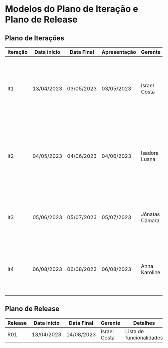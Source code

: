 # Modelos do Plano de Iteração e Plano de Release

## Plano de Iterações

| Iteração | Data início | Data Final | Apresentação | Gerente        | Detalhes                                                                                          |
| -------- | ----------- | ---------- | ------------ | -------------- | ------------------------------------------------------------------------------------------------- |
| It1      | 13/04/2023  | 03/05/2023 | 03/05/2023   | Israel Costa   | Criar Documento de Visão, Modelos, e Plano de Iteração e Plano de Release. Detalhar User Stories. |
| It2      | 04/05/2023  | 04/06/2023 | 04/06/2023   | Isadora Luana  | Implementar o CRUD de Funcionários, atualizar o Plano Release, atualizar documentos de Visão e User Stories e Iteração.         |
| It3      | 05/06/2023  | 05/07/2023 | 05/07/2023   | Jônatas Câmara | Detalhar User Stories, Implementar User Stories, Testar User Stories, Deploy da Iteração.         |
| It4      | 06/08/2023  | 06/08/2023 | 06/08/2023   | Anna Karoline  | Detalhar User Stories, Implementar User Stories, Testar User Stories, Deploy da Iteração.         |

## Plano de Release

| Release | Data início | Data Final | Gerente      | Detalhes                 |
| ------- | ----------- | ---------- | ------------ | ------------------------ |
| R01     | 13/04/2023  | 14/08/2023 | Israel Costa | Lista de funcionalidades |
